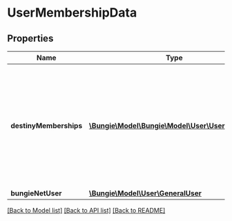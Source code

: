 # UserMembershipData

## Properties
Name | Type | Description | Notes
------------ | ------------- | ------------- | -------------
**destinyMemberships** | [**\Bungie\Model\\Bungie\Model\User\UserInfoCard[]**](UserInfoCard.md) | this allows you to see destiny memberships that are visible and linked to this account (regardless of whether or not they have characters on the world server) | [optional] 
**bungieNetUser** | [**\Bungie\Model\User\GeneralUser**](GeneralUser.md) |  | [optional] 

[[Back to Model list]](../README.md#documentation-for-models) [[Back to API list]](../README.md#documentation-for-api-endpoints) [[Back to README]](../README.md)


